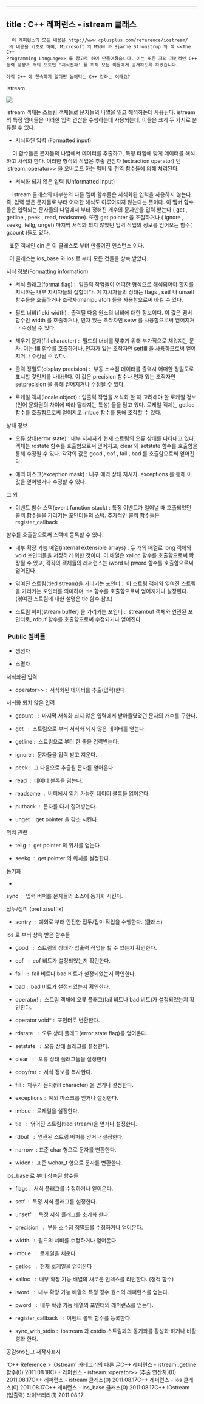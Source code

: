 ----------------
title : C++ 레퍼런스 - istream 클래스
--------------


```warning
  이 레퍼런스의 모든 내용은 http://www.cplusplus.com/reference/iostream/
 의 내용을 기초로 하여, Microsoft 의 MSDN 과 Bjarne Stroustrup 의 책 <<The C++ 
Programming Language>> 를 참고로 하여 만들어졌습니다. 이는 또한 저의 개인적인 C++ 능력 향상과 저의 모토인 '지식전파' 를 위해 모든 이들에게 공개하도록 하겠습니다.
```

```info
아직 C++ 에 친숙하지 않다면 씹어먹는 C++ 강좌는 어때요?
```

istream






![](http://img1.daumcdn.net/thumb/R1920x0/?fname=http%3A%2F%2Fcfile22.uf.tistory.com%2Fimage%2F195A313C509A45B20CA82E)

 istream 객체는 스트림 객체들로 문자들의 나열을 읽고 해석하는데 사용된다. istream 의 특정 멤버들은 이러한 입력 연산을 수행하는데 사용되는데, 이들은 크게 두 가지로 분류될 수 있다.

* 서식화된 입력 (Formatted input)



    이 함수들은 문자들의 나열에서 데이터를 추출하고, 특정 타입에 맞게 데이터를 해석하고 서식화 한다. 이러한 형식의 작업은 추출 연산자 (extraction operator) 인 
istream::operator>>
 을 오버로드 하는 멤버 및 전역 함수들에 의해 처리된다. 





* 서식화 되지 않은 입력 (Unformatted input)



    istream 클래스의 대부분의 다른 멤버 함수들은 서식화된 입력을 사용하지 않는다. 즉, 입력 받은 문자들로 부터 어떠한 해석도 이루어지지 않는다는 뜻이다. 이 멤버 함수들은 입력되는 문자들의 나열에서 부터 정해진 개수의 문자만을 입력 받는다 (
get
, 
getline
, 
peek
, read, readsome). 또한 get pointer 을 조절하거나 (
ignore
, seekg, tellg, unget) 마지막 서식화 되지 않았던 입력 작업의 정보를 얻어오는 함수(
gcount
)들도 있다.



  표준 객체인 cin 은 이 클래스로 부터 만들어진 인스턴스 이다. 

  이 클래스는 ios_base 와 ios 로 부터 모든 것들을 상속 받았다. 

서식 정보(Formatting information)


* 서식 플래그(format flag) :  입출력 작업들이 어떠한 
형식으로 해석되어야 할지를 지시하는 내부 지시자들의 집합이다. 이 지시자들의 상태는 
flags
, 
setf
 나 
unsetf
 함수들을
 호출하거나 조작자(manipulator) 들을 사용함으로써 바뀔 수 있다. 



* 필드 너비(field width) : 출력될 다음 원소의 너비에 대한 정보이다. 이 값은 멤버 함수인 
width
 를 호출하거나, 인자 있는 조작자인 setw 를 사용함으로써 얻어지거나 수정될 수 있다. 



* 채우기 문자(fill character) 
 :  필드의 너비를 맞추기 위해 부가적으로 채워지는 문자. 이는 
fill
 함수를 호출하거나, 인자가 있는 조작자인 setfill 을 사용하므로써 얻어지거나 수정될 수 있다.

* 출력 정밀도(display precision) :  부동 소수점 데이터를 출력시 어떠한 정밀도로 표시할 것인지를 나타낸다. 이 값은 
precision
 함수나 인자 있는 조작자인 setprecision 을 통해 얻어지거나 수정될 수 있다. 

* 로케일 객체(locale object) : 입출력 작업을 서식화 할 때 고려해야 할 로케일 정보(언어 문화권의 차이에 따라 달라지는 특성) 들을 담고 있다. 로케일 객체는 
getloc
 함수를 호출함으로써 얻어지고 
imbue
 함수를 통해 조작할 수 있다. 




상태 정보


* 오류 상태(error state) : 내부 지시자가 현재 스트림의 
오류 상태를 나타내고 있다. 객체는 
rdstate 
함수를 호출함으로써 얻어지고, 
clear
 와 
setstate 
함수를 호출함을 통해 수정될 수 있다. 각각의 값은 
good
, 
eof
, 
fail
, 
bad
 를 호출함으로써 얻어진다. 



* 예외 마스크(exception mask) : 내부 예외 상태 지시자. exceptions 를 통해 이 값을 얻어낼거나 수정할 수 있다.




그 외


* 이벤트 함수 스택(event function stack) : 특정 
이벤트가 일어낼 때 호출되었던 콜백 함수들을 가리키는 포인터들의 스택. 추가적인 콜백 함수들은 
register_callback
 
함수를 호출함으로써 스택에 등록할 수 있다. 

* 내부 확장 가능 배열(internal extensible 
arrays) : 두 개의 배열로 long 객체와 void 포인터들을 저장하기 위한 것이다. 이 배열은 
xalloc
 함수를 
호출함으로써 확장될 수 있고, 각각의 객체들의 레퍼런스는 
iword
 나 
pword
 함수를 호출함으로써 얻어진다. 



* 엮여진 스트림(tied stream)을 가리키는 포인터 :  이 스트림 객체와 엮여진 스트림을 가리키는 포인터를 의미하며, tie 함수를 호출함으로써 얻어지거나 설정된다.  (엮여진 스트림에 대한 설명은 tie 함수 참조)



* 스트림 버퍼(stream buffer) 을 가리키는 포인터 :  streambuf 객체와
 연관된 포인터로, 
rdbuf
 함수를 호출함으로써 수정되거나 얻어진다. 






###  Public 멤버들






* 생성자

* 소멸자


서식화된 입력


* operator>>
 :  서식화된 데이터를 추출(입력)한다. 




서식화 되지 않은 입력


* gcount
  :  마지막 서식화 되지 않은 입력에서 받아들였었던 문자의 개수를 구한다.

* get
  :  스트림으로 부터 서식화 되지 않은 데이터를 얻는다. 

* getline
 :  스트림으로 부터 한 줄을 입력받는다. 

* ignore
 :  문자들을 입력 받고 지운다. 

* peek 
:  그 다음으로 추출될 문자를 얻어온다.  

* read  :  데이터 블록을 읽는다.  

* readsome  :  버퍼에서 읽기 가능한 데이터 블록을 읽어온다.

* putback  :  문자를 다시 집어넣는다.  



* unget :  get pointer 을 감소 시킨다. 


위치 관련


* tellg  :  get pointer 의 위치를 얻는다. 

* seekg  :  get pointer 의 위치를 설정한다. 


동기화

* 
sync  :  입력 버퍼를 문자들의 소스에 동기화 시킨다. 




접두/접미 (prefix/suffix)

* sentry  :  예외로 부터 안전한 접두/접미 작업을 수행한다. (클래스)


ios 로 부터 상속 받은 함수들


* good
  :  스트림의 상태가 입출력 작업을 할 수 있는지 확인한다.

* eof
  :  eof 비트가 설정되었는지 확인한다.

* fail
  :  fail 비트나 bad 비트가 설정되었는지 확인한다.

* bad
 :  bad 비트가 설정되었는지 확인한다. 

* operator!
 :  스트림 객체에 오류 플래그(fail 비트나 bad 비트)가 설정되었는지 확인한다.

* operator void*
 :  포인터로 변환한다. 

* rdstate
  :  오류 상태 플래그(error state flag)를 얻어온다.

* setstate
  :  오류 상태 플래그를 설정한다.

* clear
  :   오류 상태 플래그들을 설정한다

* copyfmt  :  서식 정보를 복사한다.

* fill
 :  채우기 문자(fill character) 을 얻거나 설정한다.

* exceptions
 :  예외 마스크를 얻거나 설정한다.   

* imbue :  로케일을 설정한다. 



* tie
  :  엮어진 스트림(tied stream)을 얻거나 설정한다. 



* rdbuf
  :  연관된 스트림 버퍼를 얻거나 설정한다. 

* narrow  : 표준 char 형으로 문자를 변환한다.

* widen :  표준 wchar_t 형으로 문자를 변환한다. 


ios_base 로 부터 상속된 함수들


* flags
 :  서식 플래그를 수정하거나 얻어온다. 

* setf 
 :  특정 서식 플래그를 설정한다. 



* unsetf 
 :  특정 서식 플래그를 초기화 한다. 



* precision
  :  부동 소수점 정밀도를 수정하거나 얻어온다. 



* width
  :  필드의 너비를 수정하거나 얻어온다

* imbue
  :  로케일을 채운다.

* getloc
  :  현재 로케일을 얻어온다

* xalloc
  :  내부 확장 가능 배열의 새로운 인덱스를 리턴한다. (정적 함수)

* iword
  :  내부 확장 가능 배열의 특정 정수 원소의 레퍼런스를 얻는다.

* pword
  :  내부 확장 가능 배열의 포인터의 레퍼런스를 얻는다.

* register_callback
  :  이벤트 콜백 함수를 등록한다. 

* sync_with_stdio :  iostream 과 cstdio 스트림과의 동기화를 활성화 하거나 비활성화 한다.






공감sns신고
저작자표시

'C++ Reference > IOstream' 카테고리의 다른 글C++ 레퍼런스 - istream::getline 함수(0)
2011.08.18C++ 레퍼런스 - istream::operator>> (추출 연산자)(0)
2011.08.17C++ 레퍼런스 - istream 클래스(0)
2011.08.17C++ 레퍼런스 - ios 클래스(0)
2011.08.17C++ 레퍼런스 - ios_base 클래스(0)
2011.08.17C++ IOstream (입출력) 라이브러리(1)
2011.08.17

